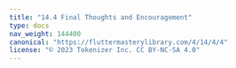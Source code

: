 ```yaml
---
title: "14.4 Final Thoughts and Encouragement"
type: docs
nav_weight: 144400
canonical: "https://fluttermasterylibrary.com/4/14/4/4"
license: "© 2023 Tokenizer Inc. CC BY-NC-SA 4.0"
---
```

